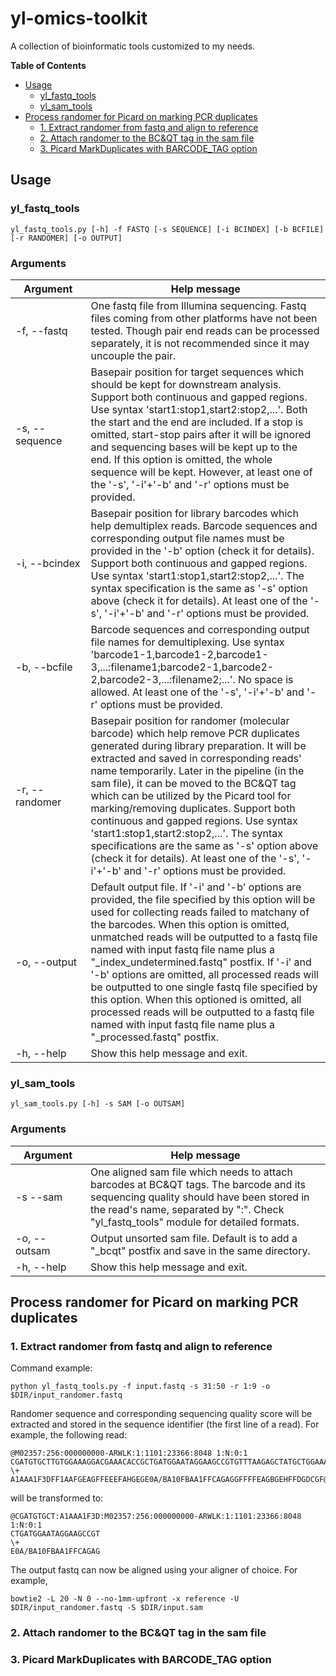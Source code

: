 # yl-omics-toolkit
A collection of bioinformatic tools customized to my needs.

**Table of Contents**
- [Usage](#user-content-usage)
  - [yl_fastq_tools](#user-content-yl_fastq_tools)
  - [yl_sam_tools](#user-content-yl_sam_tools)
- [Process randomer for Picard on marking PCR duplicates](#user-content-process-randomer-for-picard-on-marking-pcr-duplicates)
  - [1. Extract randomer from fastq and align to reference](#user-content-1-extract-randomer-from-fastq-and-align-to-reference)
  - [2. Attach randomer to the BC&QT tag in the sam file](#user-content-2-attach-randomer-to-the-bcqt-tag-in-the-sam-file)
  - [3. Picard MarkDuplicates with BARCODE_TAG option](#user-content-3-picard-markduplicates-with-barcode_tag-option)

## Usage
### yl_fastq_tools
`yl_fastq_tools.py [-h] -f FASTQ [-s SEQUENCE] [-i BCINDEX] [-b BCFILE] [-r RANDOMER] [-o OUTPUT]`
### Arguments
&nbsp;&nbsp;&nbsp;Argument&nbsp;&nbsp;&nbsp;|Help message
---|---
-f, --fastq|One fastq file from Illumina sequencing. Fastq files coming from other platforms have not been tested. Though pair end reads can be processed separately, it is not recommended since it may uncouple the pair.
-s, --sequence|Basepair position for target sequences which should be kept for downstream analysis. Support both continuous and gapped regions. Use syntax 'start1:stop1,start2:stop2,...'. Both the start and the end are included. If a stop is omitted, start-stop pairs after it will be ignored and sequencing bases will be kept up to the end. If this option is omitted, the whole sequence will be kept. However, at least one of the '-s', '-i'+'-b' and '-r' options must be provided.
-i, --bcindex|Basepair position for library barcodes which help demultiplex reads. Barcode sequences and corresponding output file names must be provided in the '-b' option (check it for details). Support both continuous and gapped regions. Use syntax 'start1:stop1,start2:stop2,...'. The syntax specification is the same as '-s' option above (check it for details). At least one of the '-s', '-i'+'-b' and '-r' options must be provided.
-b, --bcfile|Barcode sequences and corresponding output file names for demultiplexing. Use syntax 'barcode1-1,barcode1-2,barcode1-3,...:filename1;barcode2-1,barcode2-2,barcode2-3,...:filename2;...'. No space is allowed. At least one of the '-s', '-i'+'-b' and '-r' options must be provided.
-r, --randomer|Basepair position for randomer (molecular barcode) which help remove PCR duplicates generated during library preparation. It will be extracted and saved in corresponding reads' name temporarily. Later in the pipeline (in the sam file), it can be moved to the BC&QT tag which can be utilized by the Picard tool for marking/removing duplicates. Support both continuous and gapped regions. Use syntax 'start1:stop1,start2:stop2,...'. The syntax specifications are the same as '-s' option above (check it for details). At least one of the '-s', '-i'+'-b' and '-r' options must be provided.
-o, --output|Default output file. If '-i' and '-b' options are provided, the file specified by this option will be used for collecting reads failed to matchany of the barcodes. When this option is omitted, unmatched reads will be outputted to a fastq file named with input fastq file name plus a "_index_undetermined.fastq" postfix. If '-i' and '-b' options are omitted, all processed reads will be outputted to one single fastq file specified by this option. When this optioned is omitted, all processed reads will be outputted to a fastq file named with input fastq file name plus a "_processed.fastq" postfix.
-h, --help|Show this help message and exit.
### yl_sam_tools
`yl_sam_tools.py [-h] -s SAM [-o OUTSAM]`
### Arguments
&nbsp;&nbsp;&nbsp;Argument&nbsp;&nbsp;&nbsp;|Help message
---|---
-s --sam|One aligned sam file which needs to attach barcodes at BC&QT tags. The barcode and its sequencing quality should have been stored in the read's name, separated by ":". Check "yl_fastq_tools" module for detailed formats.
-o, --outsam|Output unsorted sam file. Default is to add a "_bcqt" postfix and save in the same directory.
-h, --help|Show this help message and exit.


## Process randomer for Picard on marking PCR duplicates
### 1. Extract randomer from fastq and align to reference
Command example:

`python yl_fastq_tools.py -f input.fastq -s 31:50 -r 1:9 -o $DIR/input_randomer.fastq`

Randomer sequence and corresponding sequencing quality score will be extracted and stored in the sequence identifier (the first line of a read). For example, the following read:

    @M02357:256:000000000-ARWLK:1:1101:23366:8048 1:N:0:1
    CGATGTGCTTGTGGAAAGGACGAAACACCGCTGATGGAATAGGAAGCCGTGTTTAAGAGCTATGCTGGAAACAGCA
    \+
    A1AAA1F3DFF1AAFGEAGFFEEEFAHGEGE0A/BA10FBAA1FFCAGAGGFFFFEAGBGEHFFDGDCGF@FF>GH

will be transformed to:

    @CGATGTGCT:A1AAA1F3D:M02357:256:000000000-ARWLK:1:1101:23366:8048 1:N:0:1
    CTGATGGAATAGGAAGCCGT
    \+
    E0A/BA10FBAA1FFCAGAG

The output fastq can now be aligned using your aligner of choice. For example,

`bowtie2 -L 20 -N 0 --no-1mm-upfront -x reference -U $DIR/input_randomer.fastq -S $DIR/input.sam`

### 2. Attach randomer to the BC&QT tag in the sam file
### 3. Picard MarkDuplicates with BARCODE_TAG option